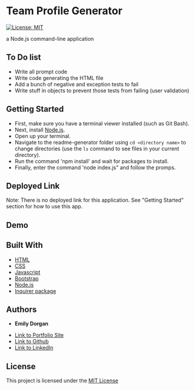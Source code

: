 # Team Profile Generator

[![License: MIT](https://img.shields.io/badge/License-MIT-yellow.svg)](https://opensource.org/licenses/MIT)

a Node.js command-line application

## To Do list

* Write all prompt code
* Write code generating the HTML file
* Add a bunch of negative and exception tests to fail
* Write stuff in objects to prevent those tests from failing (user validation)

## Getting Started

* First, make sure you have a terminal viewer installed (such as Git Bash).
* Next, install [Node.js](https://nodejs.org/).
* Open up your terminal.
* Navigate to the readme-generator folder using `cd <directory name>` to change directories (use the `ls` command to see files in your current directory).
* Run the command 'npm install' and wait for packages to install.
* Finally, enter the command 'node index.js" and follow the promps.

## Deployed Link

Note: There is no deployed link for this application. See "Getting Started" section for how to use this app.

## Demo



## Built With

* [HTML](https://developer.mozilla.org/en-US/docs/Web/HTML)
* [CSS](https://developer.mozilla.org/en-US/docs/Web/CSS)
* [Javascript](https://developer.mozilla.org/en-US/docs/Web/JavaScript)
* [Bootstrap](https://getbootstrap.com/)
* [Node.js](https://nodejs.org/)
* [Inquirer package](https://www.npmjs.com/package/inquirer)

## Authors

* **Emily Dorgan** 

- [Link to Portfolio Site](https://emdorgan.github.io/updated-portfolio/)
- [Link to Github](https://github.com/emdorgan)
- [Link to LinkedIn](https://www.linkedin.com/in/emily-dorgan/)

## License

This project is licensed under the [MIT License](https://opensource.org/licenses/MIT)